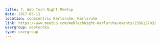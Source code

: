 ```yaml
---
title: 7. Web Tech Night Meetup
date: 2017-05-11
location: codecentric Karlsruhe, Karlsruhe
link: https://www.meetup.com/WebTechNight-Karlsruhe/events/238612703/
usergroup: webtechka
type: usergroup
---
```


